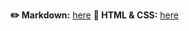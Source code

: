 **✏️ Markdown:** [here](https://haslie22.github.io/rsschool-cv/cv)
**🎨 HTML & CSS:** [here](https://haslie22.github.io/rsschool-cv/)
